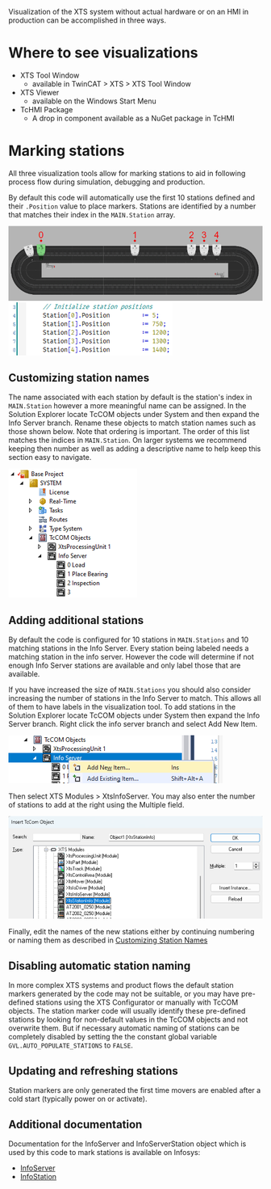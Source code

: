 Visualization of the XTS system without actual hardware or on an HMI in production can be accomplished in three ways.

# Where to see visualizations

- XTS Tool Window
	- available in TwinCAT > XTS > XTS Tool Window
- XTS Viewer
	- available on the Windows Start Menu
- TcHMI Package
	- A drop in component available as a NuGet package in TcHMI

# Marking stations

All three visualization tools allow for marking stations to aid in following process flow during simulation, debugging and production. 

By default this code will automatically use the first 10 stations defined and their `.Position` value to place markers. Stations are identified by a number that matches their index in the `MAIN.Station` array.

![XTS Visualization with stations marked](../Images/GettingStarted/Visualization-StationMarkers.png)
![Station definitions in code](../Images/GettingStarted/Visualization-StationCode.png)

## Customizing station names
The name associated with each station by default is the station's index in `MAIN.Station` however a more meaningful name can be assigned. In the Solution Explorer locate TcCOM objects under System and then expand the Info Server branch. Rename these objects to match station names such as those shown below. Note that ordering is important. The order of this list matches the indices in `MAIN.Station`. On larger systems we recommend keeping then number as well as adding a descriptive name to help keep this section easy to navigate.

![Naming stations in the TcCOM object](../Images/GettingStarted/Visualization-StationNames.png)

## Adding additional stations

By default the code is configured for 10 stations in `MAIN.Stations` and 10 matching stations in the Info Server. Every station being labeled needs a matching station in the info server. However the code will determine if not enough Info Server stations are available and only label those that are available.

If you have increased the size of `MAIN.Stations` you should also consider increasing the number of stations in the Info Server to match. This allows all of them to have labels in the visualization tool. To add stations in the Solution Explorer locate TcCOM objects under System then expand the Info Server branch. Right click the info server branch and select Add New Item.

![Add new item](../Images/GettingStarted/Visualization-AddNewItem.png)

Then select XTS Modules > XtsInfoServer. You may also enter the number of stations to add at the right using the Multiple field.

![Add XTSInfoStation](../Images/GettingStarted/Visualization-AddNewStation.png)

Finally, edit the names of the new stations either by continuing numbering or naming them as described in [Customizing Station Names](#customizing-station-names)

## Disabling automatic station naming

In more complex XTS systems and product flows the default station markers generated by the code may not be suitable, or you may have pre-defined stations using the XTS Configurator or manually with TcCOM objects. The station marker code will usually identify these pre-defined stations by looking for non-default values in the TcCOM objects and not overwrite them. But if necessary automatic naming of stations can be completely disabled by setting the the constant global variable `GVL.AUTO_POPULATE_STATIONS` to `FALSE`.

## Updating and refreshing stations

Station markers are only generated the first time movers are enabled after a cold start (typically power on or activate).

## Additional documentation

Documentation for the InfoServer and InfoServerStation object which is used by this code to mark stations is available on Infosys:

- [InfoServer](https://infosys.beckhoff.com/content/1033/xts_software/12096705803.html?id=8984960191060995527)
- [InfoStation](https://infosys.beckhoff.com/content/1033/xts_software/12096706827.html?id=1080987481880671218)